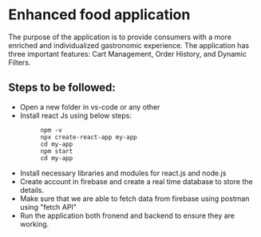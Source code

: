 # Enhanced food application
The purpose of the application is to provide consumers with a more enriched and individualized gastronomic experience. The application has three important features: Cart Management, Order History, and Dynamic Filters.

## Steps to be followed:
- Open a new folder in vs-code or any other 
- Install react Js using below steps:
```
         npm -v
         npx create-react-app my-app
         cd my-app
         npm start
         cd my-app
  ```
- Install necessary libraries and modules for react.js and node.js
- Create account in firebase and create a real time database to store the details.
- Make sure that we are able to fetch data from firebase using postman using "fetch API"
- Run the application both fronend and backend to ensure they are working.
  
